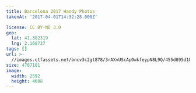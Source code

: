 ```yaml
---
title: Barcelona 2017 Handy Photos
takenAt: '2017-04-01T14:32:28.000Z'

license: CC BY-ND 3.0
geo:
  lat: 41.382319
  lng: 2.168737
tags: []
url: >-
  //images.ctfassets.net/bncv3c2gt878/3rAXvUScApOwkfeypN8L9Q/455d895d18d5457135b35a2f81c7f91d/barcelona-2017-handy-photos_33974202251_o
size: 4707181
image:
  width: 2592
  height: 4608
---
```

